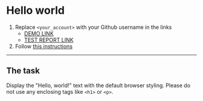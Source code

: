 # Hello world
1. Replace `<your_account>` with your Github username in the links
    - [DEMO LINK](https://PetDavy.github.io/layout_hello-world/) <br>
    - [TEST REPORT LINK](https://PetDavy.github.io/layout_hello-world/report/html_report/)
2. Follow [this instructions](https://mate-academy.github.io/layout_task-guideline/)
___

## The task
Display the "Hello, world!" text with the default browser styling. Please do not
use any enclosing tags like `<h1>` or `<p>`.
